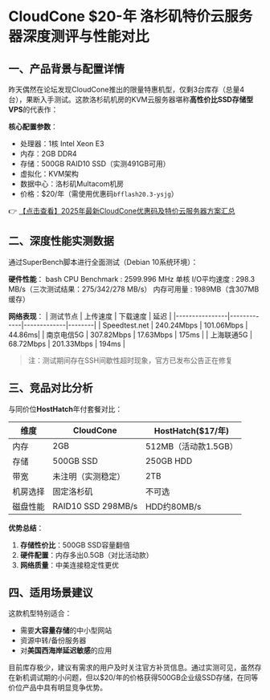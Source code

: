 # CloudCone $20-年 洛杉矶特价云服务器深度测评与性能对比

## 一、产品背景与配置详情

昨天偶然在论坛发现CloudCone推出的限量特惠机型，仅剩3台库存（总量4台），果断入手测试。这款洛杉矶机房的KVM云服务器堪称**高性价比SSD存储型VPS**的代表作：

**核心配置参数**：
- 处理器：1核 Intel Xeon E3
- 内存：2GB DDR4
- 存储：500GB RAID10 SSD（实测491GB可用）
- 虚拟化：KVM架构
- 数据中心：洛杉矶Multacom机房
- 价格：$20/年（需使用优惠码`bfflash20.3-ysjg`）

👉 [【点击查看】2025年最新CloudCone优惠码及特价云服务器方案汇总](https://bit.ly/Cloudcone)

## 二、深度性能实测数据

通过SuperBench脚本进行全面测试（Debian 10系统环境）：

**硬件性能**：
bash
CPU Benchmark  : 2599.996 MHz 单核
I/O平均速度    : 298.3 MB/s（三次测试结果：275/342/278 MB/s）
内存可用量    : 1989MB（含307MB缓存）

**网络表现**：
| 测试节点       | 上传速度     | 下载速度     | 延迟    |
|----------------|-------------|-------------|--------|
| Speedtest.net  | 240.24Mbps  | 101.06Mbps  | 44.86ms|
| 南京电信5G     | 307.82Mbps  | 17.63Mbps   | 175ms  |
| 上海联通5G     | 68.72Mbps   | 201.33Mbps  | 194ms  |

> 注：测试期间存在SSH间歇性超时现象，官方已发布公告正在修复

## 三、竞品对比分析

与同价位**HostHatch**年付套餐对比：

| 维度          | CloudCone              | HostHatch($17/年)      |
|--------------|-----------------------|-----------------------|
| 内存         | 2GB                   | 512MB（活动款1.5GB）  |
| 存储         | 500GB SSD             | 250GB HDD             |
| 带宽         | 未注明（实测稳定）     | 2TB                   |
| 机房选择     | 固定洛杉矶            | 不可选                |
| 磁盘性能     | RAID10 SSD 298MB/s    | HDD约80MB/s           |

**优势总结**：
1. **存储性价比**：500GB SSD容量翻倍
2. **硬件配置**：内存多出0.5GB（对比活动款）
3. **网络质量**：中美连接稳定性更优

## 四、适用场景建议

这款机型特别适合：
- 需要**大容量存储**的中小型网站
- 资源中转/备份服务器
- 对**美国西海岸延迟敏感**的应用

目前库存极少，建议有需求的用户及时关注官方补货信息。通过实测可见，虽然存在新机调试期的小问题，但以$20/年的价格获得500GB企业级SSD存储，在同等价位产品中具有明显竞争优势。